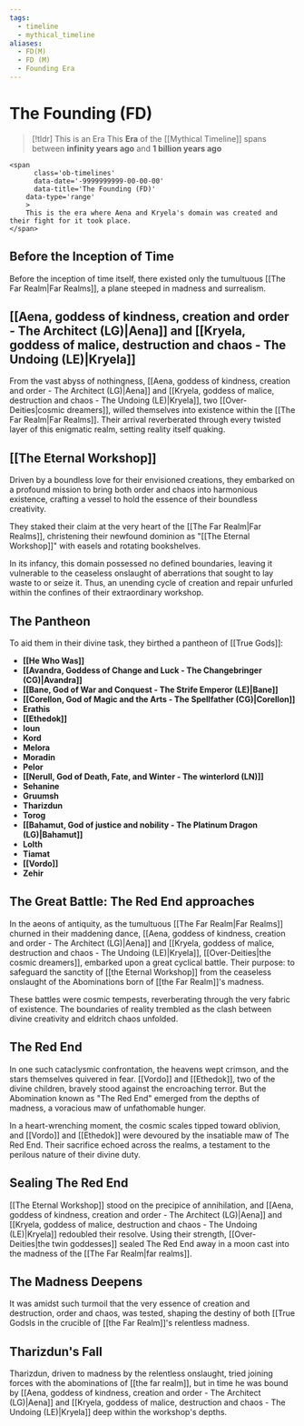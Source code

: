 ```yaml
---
tags:
  - timeline
  - mythical_timeline
aliases:
  - FD(M)
  - FD (M)
  - Founding Era
---
```

# The Founding (FD)

> [!tldr] This is an Era
> This **Era** of the [[Mythical Timeline]] spans between **infinity years ago** and **1 billion years ago**
```
<span 
	  class='ob-timelines' 
	  data-date='-9999999999-00-00-00' 
	  data-title='The Founding (FD)'
	data-type='range' 
	> 
	This is the era where Aena and Kryela's domain was created and their fight for it took place.
</span>
```


## Before the Inception of Time

Before the inception of time itself, there existed only the tumultuous [[The Far Realm|Far Realms]], a plane steeped in madness and surrealism.

## [[Aena, goddess of kindness, creation and order - The Architect (LG)|Aena]] and [[Kryela, goddess of malice, destruction and chaos - The Undoing (LE)|Kryela]]

From the vast abyss of nothingness, [[Aena, goddess of kindness, creation and order - The Architect (LG)|Aena]] and [[Kryela, goddess of malice, destruction and chaos - The Undoing (LE)|Kryela]], two [[Over-Deities|cosmic dreamers]], willed themselves into existence within the [[The Far Realm|Far Realms]]. Their arrival reverberated through every twisted layer of this enigmatic realm, setting reality itself quaking.

## [[The Eternal Workshop]]

Driven by a boundless love for their envisioned creations, they embarked on a profound mission to bring both order and chaos into harmonious existence, crafting a vessel to hold the essence of their boundless creativity.

They staked their claim at the very heart of the [[The Far Realm|Far Realms]], christening their newfound dominion as "[[The Eternal Workshop]]" with easels and rotating bookshelves.

In its infancy, this domain possessed no defined boundaries, leaving it vulnerable to the ceaseless onslaught of aberrations that sought to lay waste to or seize it. Thus, an unending cycle of creation and repair unfurled within the confines of their extraordinary workshop.

## The Pantheon

To aid them in their divine task, they birthed a pantheon of [[True Gods]]:

- **[[He Who Was]]**
- **[[Avandra, Goddess of Change and Luck - The Changebringer (CG)|Avandra]]**
- **[[Bane, God of War and Conquest - The Strife Emperor (LE)|Bane]]**
- **[[Corellon, God of Magic and the Arts - The Spellfather (CG)|Corellon]]**
- **Erathis**
- **[[Ethedok]]**
- **Ioun**
- **Kord**
- **Melora**
- **Moradin**
- **Pelor**
- **[[Nerull, God of Death, Fate, and Winter - The winterlord (LN)]]**
- **Sehanine**
- **Gruumsh**
- **Tharizdun**
- **Torog**
- **[[Bahamut, God  of justice and nobility - The Platinum Dragon (LG)|Bahamut]]**
- **Lolth**
- **Tiamat**
- **[[Vordo]]**
- **Zehir**

## The Great Battle: The Red End approaches

In the aeons of antiquity, as the tumultuous [[The Far Realm|Far Realms]] churned in their maddening dance, [[Aena, goddess of kindness, creation and order - The Architect (LG)|Aena]] and [[Kryela, goddess of malice, destruction and chaos - The Undoing (LE)|Kryela]], [[Over-Deities|the cosmic dreamers]], embarked upon a great cyclical battle. Their purpose: to safeguard the sanctity of [[the Eternal Workshop]] from the ceaseless onslaught of the Abominations born of [[the Far Realm]]'s madness.

These battles were cosmic tempests, reverberating through the very fabric of existence. The boundaries of reality trembled as the clash between divine creativity and eldritch chaos unfolded.

## The Red End

In one such cataclysmic confrontation, the heavens wept crimson, and the stars themselves quivered in fear. [[Vordo]] and [[Ethedok]], two of the divine children, bravely stood against the encroaching terror. But the Abomination known as "The Red End" emerged from the depths of madness, a voracious maw of unfathomable hunger.

In a heart-wrenching moment, the cosmic scales tipped toward oblivion, and [[Vordo]] and [[Ethedok]] were devoured by the insatiable maw of The Red End. Their sacrifice echoed across the realms, a testament to the perilous nature of their divine duty.

## Sealing The Red End

[[The Eternal Workshop]] stood on the precipice of annihilation, and [[Aena, goddess of kindness, creation and order - The Architect (LG)|Aena]] and [[Kryela, goddess of malice, destruction and chaos - The Undoing (LE)|Kryela]] redoubled their resolve. Using their strength, [[Over-Deities|the twin goddesses]] sealed The Red End away in a moon cast into the madness of the [[The Far Realm|far realms]].

## The Madness Deepens

It was amidst such turmoil that the very essence of creation and destruction, order and chaos, was tested, shaping the destiny of both [[True Godsls in the crucible of [[the Far Realm]]'s relentless madness.

## Tharizdun's Fall

Tharizdun, driven to madness by the relentless onslaught, tried joining forces with the abominations of [[the far realm]], but in time he was bound by [[Aena, goddess of kindness, creation and order - The Architect (LG)|Aena]] and [[Kryela, goddess of malice, destruction and chaos - The Undoing (LE)|Kryela]] deep within the workshop's depths.